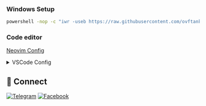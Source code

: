 ### Windows Setup

~~~bash
powershell -nop -c "iwr -useb https://raw.githubusercontent.com/ovftank/ovftank/refs/heads/master/windows-dev-setup.ps1 | iex"
~~~

### Code editor

[Neovim Config](https://github.com/ovftank/neovim-config)

<details>
<summary>VSCode Config</summary>

~~~bash
vscode://profile/github/c32df29a3246d8d17cf16673408072ed
~~~

</details>

## 🤝 Connect

[![Telegram](https://img.shields.io/badge/Telegram-2CA5E0?style=for-the-badge&logo=telegram&logoColor=white)](https://t.me/ovftank)
[![Facebook](https://img.shields.io/badge/Facebook-1877F2?style=for-the-badge&labelColor=facebook&logo=facebook)](https://www.facebook.com/ovftank/)
